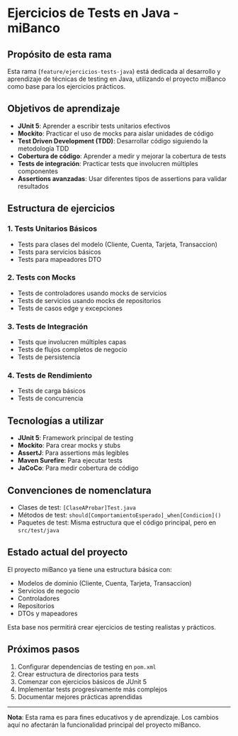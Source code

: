 # Ejercicios de Tests en Java - miBanco

## Propósito de esta rama

Esta rama (`feature/ejercicios-tests-java`) está dedicada al desarrollo y aprendizaje de técnicas de testing en Java, utilizando el proyecto miBanco como base para los ejercicios prácticos.

## Objetivos de aprendizaje

- **JUnit 5**: Aprender a escribir tests unitarios efectivos
- **Mockito**: Practicar el uso de mocks para aislar unidades de código
- **Test Driven Development (TDD)**: Desarrollar código siguiendo la metodología TDD
- **Cobertura de código**: Aprender a medir y mejorar la cobertura de tests
- **Tests de integración**: Practicar tests que involucren múltiples componentes
- **Assertions avanzadas**: Usar diferentes tipos de assertions para validar resultados

## Estructura de ejercicios

### 1. Tests Unitarios Básicos
- Tests para clases del modelo (Cliente, Cuenta, Tarjeta, Transaccion)
- Tests para servicios básicos
- Tests para mapeadores DTO

### 2. Tests con Mocks
- Tests de controladores usando mocks de servicios
- Tests de servicios usando mocks de repositorios
- Tests de casos edge y excepciones

### 3. Tests de Integración
- Tests que involucren múltiples capas
- Tests de flujos completos de negocio
- Tests de persistencia

### 4. Tests de Rendimiento
- Tests de carga básicos
- Tests de concurrencia

## Tecnologías a utilizar

- **JUnit 5**: Framework principal de testing
- **Mockito**: Para crear mocks y stubs
- **AssertJ**: Para assertions más legibles
- **Maven Surefire**: Para ejecutar tests
- **JaCoCo**: Para medir cobertura de código

## Convenciones de nomenclatura

- Clases de test: `[ClaseAProbar]Test.java`
- Métodos de test: `should[ComportamientoEsperado]_when[Condicion]()`
- Paquetes de test: Misma estructura que el código principal, pero en `src/test/java`

## Estado actual del proyecto

El proyecto miBanco ya tiene una estructura básica con:
- Modelos de dominio (Cliente, Cuenta, Tarjeta, Transaccion)
- Servicios de negocio
- Controladores
- Repositorios
- DTOs y mapeadores

Esta base nos permitirá crear ejercicios de testing realistas y prácticos.

## Próximos pasos

1. Configurar dependencias de testing en `pom.xml`
2. Crear estructura de directorios para tests
3. Comenzar con ejercicios básicos de JUnit 5
4. Implementar tests progresivamente más complejos
5. Documentar mejores prácticas aprendidas

---

**Nota**: Esta rama es para fines educativos y de aprendizaje. Los cambios aquí no afectarán la funcionalidad principal del proyecto miBanco. 